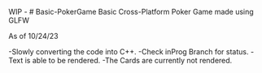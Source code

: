 WIP - # Basic-PokerGame
Basic Cross-Platform Poker Game made using GLFW

As of 10/24/23

-Slowly converting the code into C++.
  -Check inProg Branch for status.
-Text is able to be rendered.
-The Cards are currently not rendered.

